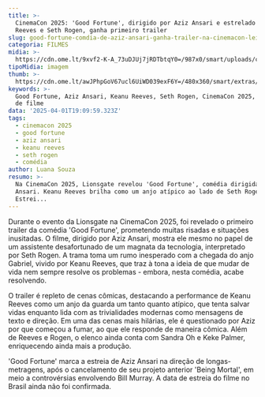 ```yaml
---
title: >-
  CinemaCon 2025: 'Good Fortune', dirigido por Aziz Ansari e estrelado por Keanu
  Reeves e Seth Rogen, ganha primeiro trailer
slug: good-fortune-comdia-de-aziz-ansari-ganha-trailer-na-cinemacon-leia-descrio
categoria: FILMES
midia: >-
  https://cdn.ome.lt/9xvf2-K-A_73uDJUj7jRDTbtqY0=/987x0/smart/uploads/conteudo/fotos/OMELETE_CAPA_-_2025-04-01T154056.135.png
tipoMidia: imagem
thumb: >-
  https://cdn.ome.lt/awJPhpGoV67ucl6UiWD039exF6Y=/480x360/smart/extras/conteudos/omelete_THUMB_-_2025-04-01T154047.365.png
keywords: >-
  Good Fortune, Aziz Ansari, Keanu Reeves, Seth Rogen, CinemaCon 2025, trailer
  de filme
data: '2025-04-01T19:09:59.323Z'
tags:
  - cinemacon 2025
  - good fortune
  - aziz ansari
  - keanu reeves
  - seth rogen
  - comédia
author: Luana Souza
resumo: >-
  Na CinemaCon 2025, Lionsgate revelou 'Good Fortune', comédia dirigida por Aziz
  Ansari. Keanu Reeves brilha como um anjo atípico ao lado de Seth Rogen.
  Estrei...
---
```


Durante o evento da Lionsgate na CinemaCon 2025, foi revelado o primeiro trailer da comédia 'Good Fortune', prometendo muitas risadas e situações inusitadas. O filme, dirigido por Aziz Ansari, mostra ele mesmo no papel de um assistente desafortunado de um magnata da tecnologia, interpretado por Seth Rogen. A trama toma um rumo inesperado com a chegada do anjo Gabriel, vivido por Keanu Reeves, que traz à tona a ideia de que mudar de vida nem sempre resolve os problemas - embora, nesta comédia, acabe resolvendo.

O trailer é repleto de cenas cômicas, destacando a performance de Keanu Reeves como um anjo da guarda um tanto quanto atípico, que tenta salvar vidas enquanto lida com as trivialidades modernas como mensagens de texto e direção. Em uma das cenas mais hilárias, ele é questionado por Aziz por que começou a fumar, ao que ele responde de maneira cômica. Além de Reeves e Rogen, o elenco ainda conta com Sandra Oh e Keke Palmer, enriquecendo ainda mais a produção.

'Good Fortune' marca a estreia de Aziz Ansari na direção de longas-metragens, após o cancelamento de seu projeto anterior 'Being Mortal', em meio a controvérsias envolvendo Bill Murray. A data de estreia do filme no Brasil ainda não foi confirmada.
